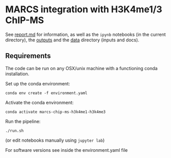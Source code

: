 # MARCS integration with H3K4me1/3 ChIP-MS

See [report.md](report.md) for information, as well as the `ipynb` notebooks (in the current directory), the [outputs](outputs) and the [data](data) directory (inputs and docs).

## Requirements

The code can be run on any OSX/unix machine with a functioning conda installation.

Set up the conda environment:

```
conda env create -f environment.yaml
```

Activate the conda environment:

```
conda activate marcs-chip-ms-h3k4me1-h3k4me3
```

Run the pipeline:

```
./run.sh
```

(or edit notebooks manually using `jupyter lab`)

For software versions see inside the environment.yaml file
